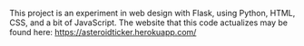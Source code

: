 This project is an experiment in web design with Flask, using Python, HTML, CSS, and a bit of JavaScript.
The website that this code actualizes may be found here: https://asteroidticker.herokuapp.com/
